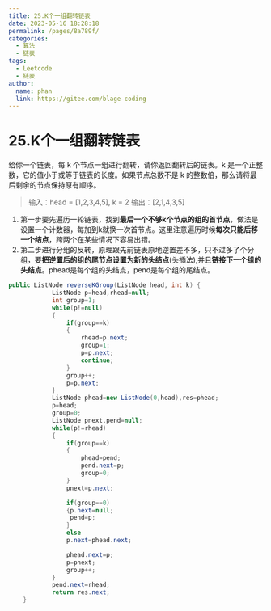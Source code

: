 ```yaml
---
title: 25.K个一组翻转链表
date: 2023-05-16 18:28:18
permalink: /pages/8a789f/
categories:
  - 算法
  - 链表
tags:
  - Leetcode
  - 链表
author: 
  name: phan
  link: https://gitee.com/blage-coding
---
```

# 25.K个一组翻转链表

给你一个链表，每 k 个节点一组进行翻转，请你返回翻转后的链表。k 是一个正整数，它的值小于或等于链表的长度。如果节点总数不是 k 的整数倍，那么请将最后剩余的节点保持原有顺序。

> 输入：head = [1,2,3,4,5], k = 2
> 输出：[2,1,4,3,5]

1. 第一步要先遍历一轮链表，找到**最后一个不够k个节点的组的首节点**，做法是设置一个计数器，每加到k就换一次首节点。这里注意遍历时候**每次只能后移一个结点**，跨两个在某些情况下容易出错。
2. 第二步进行分组的反转，原理跟先前链表原地逆置差不多，只不过多了个分组，要**把逆置后的组的尾节点设置为新的头结点**(头插法),并且**链接下一个组的头结点**。phead是每个组的头结点，pend是每个组的尾结点。

```java
public ListNode reverseKGroup(ListNode head, int k) {
            ListNode p=head,rhead=null;
            int group=1;
            while(p!=null)
            {
                if(group==k)
                {
                    rhead=p.next;
                    group=1;
                    p=p.next;
                    continue;
                }
                group++;
                p=p.next;
            }
            ListNode phead=new ListNode(0,head),res=phead;
            p=head;
            group=0;
            ListNode pnext,pend=null;
            while(p!=rhead)
            {
                if(group==k)
                {
                    phead=pend;
                    pend.next=p;
                    group=0;
                }
                pnext=p.next;

                if(group==0)
                {p.next=null;
                 pend=p;
                }
                else
                p.next=phead.next;

                phead.next=p;
                p=pnext;
                group++;
            }
            pend.next=rhead;
            return res.next;
    }
```